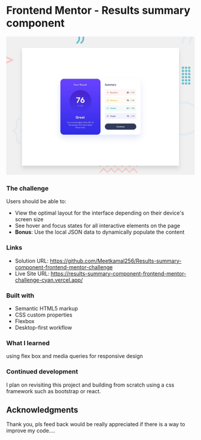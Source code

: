 # Frontend Mentor - Results summary component

![Design preview for the Results summary component coding challenge](./design/desktop-preview.jpg)

### The challenge

Users should be able to:

- View the optimal layout for the interface depending on their device's screen size
- See hover and focus states for all interactive elements on the page
- **Bonus**: Use the local JSON data to dynamically populate the content
### Links

- Solution URL: https://github.com/Meetkamal256/Results-summary-component-frontend-mentor-challenge
- Live Site URL: https://results-summary-component-frontend-mentor-challenge-cyan.vercel.app/

### Built with

- Semantic HTML5 markup
- CSS custom properties
- Flexbox
- Desktop-first workflow


### What I learned
using flex box and media queries for responsive design


### Continued development
I plan on revisiting this project and building from scratch using a css framework such as bootstrap or react.

## Acknowledgments

Thank you, pls feed back would be really appreciated if there is a way to improve my code....

